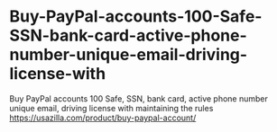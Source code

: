 # Buy-PayPal-accounts-100-Safe-SSN-bank-card-active-phone-number-unique-email-driving-license-with
Buy PayPal accounts 100 Safe, SSN, bank card, active phone number unique email, driving license with maintaining the rules https://usazilla.com/product/buy-paypal-account/
